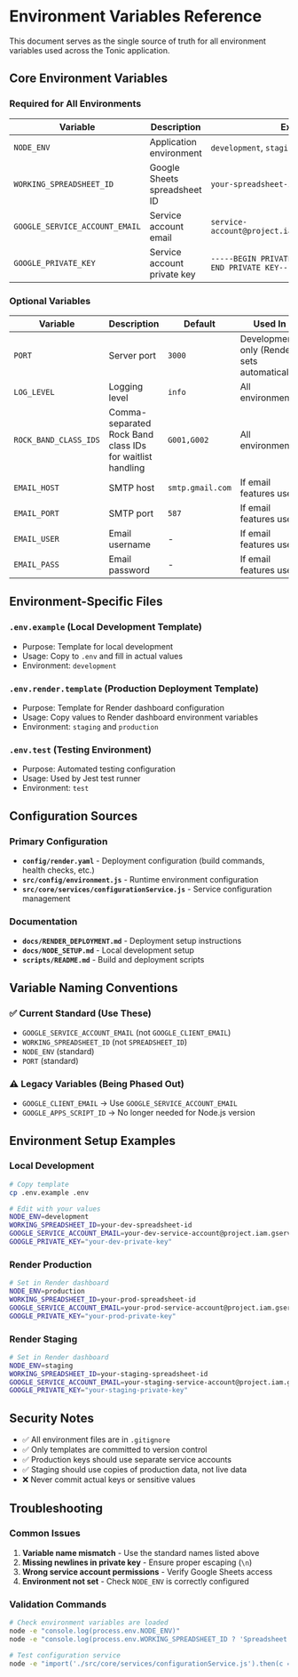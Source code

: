 # Environment Variables Reference

This document serves as the single source of truth for all environment variables used across the Tonic application.

## Core Environment Variables

### Required for All Environments

| Variable | Description | Example | Used In |
|----------|-------------|---------|---------|
| `NODE_ENV` | Application environment | `development`, `staging`, `production` | All environments |
| `WORKING_SPREADSHEET_ID` | Google Sheets spreadsheet ID | `your-spreadsheet-id-here` | All environments |
| `GOOGLE_SERVICE_ACCOUNT_EMAIL` | Service account email | `service-account@project.iam.gserviceaccount.com` | All environments |
| `GOOGLE_PRIVATE_KEY` | Service account private key | `-----BEGIN PRIVATE KEY-----\n...\n-----END PRIVATE KEY-----` | All environments |

### Optional Variables

| Variable | Description | Default | Used In |
|----------|-------------|---------|---------|
| `PORT` | Server port | `3000` | Development only (Render sets automatically) |
| `LOG_LEVEL` | Logging level | `info` | All environments |
| `ROCK_BAND_CLASS_IDS` | Comma-separated Rock Band class IDs for waitlist handling | `G001,G002` | All environments |
| `EMAIL_HOST` | SMTP host | `smtp.gmail.com` | If email features used |
| `EMAIL_PORT` | SMTP port | `587` | If email features used |
| `EMAIL_USER` | Email username | - | If email features used |
| `EMAIL_PASS` | Email password | - | If email features used |

## Environment-Specific Files

### `.env.example` (Local Development Template)
- Purpose: Template for local development
- Usage: Copy to `.env` and fill in actual values
- Environment: `development`

### `.env.render.template` (Production Deployment Template)  
- Purpose: Template for Render dashboard configuration
- Usage: Copy values to Render dashboard environment variables
- Environment: `staging` and `production`

### `.env.test` (Testing Environment)
- Purpose: Automated testing configuration
- Usage: Used by Jest test runner
- Environment: `test`

## Configuration Sources

### Primary Configuration
- **`config/render.yaml`** - Deployment configuration (build commands, health checks, etc.)
- **`src/config/environment.js`** - Runtime environment configuration
- **`src/core/services/configurationService.js`** - Service configuration management

### Documentation
- **`docs/RENDER_DEPLOYMENT.md`** - Deployment setup instructions
- **`docs/NODE_SETUP.md`** - Local development setup
- **`scripts/README.md`** - Build and deployment scripts

## Variable Naming Conventions

### ✅ Current Standard (Use These)
- `GOOGLE_SERVICE_ACCOUNT_EMAIL` (not `GOOGLE_CLIENT_EMAIL`)
- `WORKING_SPREADSHEET_ID` (not `SPREADSHEET_ID`)
- `NODE_ENV` (standard)
- `PORT` (standard)

### ⚠️ Legacy Variables (Being Phased Out)
- `GOOGLE_CLIENT_EMAIL` → Use `GOOGLE_SERVICE_ACCOUNT_EMAIL`
- `GOOGLE_APPS_SCRIPT_ID` → No longer needed for Node.js version

## Environment Setup Examples

### Local Development
```bash
# Copy template
cp .env.example .env

# Edit with your values
NODE_ENV=development
WORKING_SPREADSHEET_ID=your-dev-spreadsheet-id
GOOGLE_SERVICE_ACCOUNT_EMAIL=your-dev-service-account@project.iam.gserviceaccount.com
GOOGLE_PRIVATE_KEY="your-dev-private-key"
```

### Render Production
```bash
# Set in Render dashboard
NODE_ENV=production
WORKING_SPREADSHEET_ID=your-prod-spreadsheet-id
GOOGLE_SERVICE_ACCOUNT_EMAIL=your-prod-service-account@project.iam.gserviceaccount.com
GOOGLE_PRIVATE_KEY="your-prod-private-key"
```

### Render Staging
```bash
# Set in Render dashboard  
NODE_ENV=staging
WORKING_SPREADSHEET_ID=your-staging-spreadsheet-id
GOOGLE_SERVICE_ACCOUNT_EMAIL=your-staging-service-account@project.iam.gserviceaccount.com
GOOGLE_PRIVATE_KEY="your-staging-private-key"
```

## Security Notes

- ✅ All environment files are in `.gitignore`
- ✅ Only templates are committed to version control
- ✅ Production keys should use separate service accounts
- ✅ Staging should use copies of production data, not live data
- ❌ Never commit actual keys or sensitive values

## Troubleshooting

### Common Issues
1. **Variable name mismatch** - Use the standard names listed above
2. **Missing newlines in private key** - Ensure proper escaping (`\n`)
3. **Wrong service account permissions** - Verify Google Sheets access
4. **Environment not set** - Check `NODE_ENV` is correctly configured

### Validation Commands
```bash
# Check environment variables are loaded
node -e "console.log(process.env.NODE_ENV)"
node -e "console.log(process.env.WORKING_SPREADSHEET_ID ? 'Spreadsheet ID set' : 'Missing spreadsheet ID')"

# Test configuration service
node -e "import('./src/core/services/configurationService.js').then(c => console.log('Config loaded'))"
```
